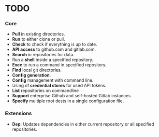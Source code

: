 # TODO

### Core

- **Pull** in existing directories.
- **Run** to either clone or pull.
- **Check** to check if everything is up to date.
- **API access** to github.com and gitlab.com.
- **Search** in repositories for data.
- Run a **shell** inside a specified repository.
- **Exec** to run a command in specified repository.
- **Find** local git directories.
- **Config generation**.
- **Config** management with command line.
- Using of **credential stores** for used API tokens.
- **List** repositories on commandline
- **Support** enterprise Github and self-hosted Gitlab instances.
- **Specify** multiple root dests in a single configuration file.

### Extensions

- **Dep**: Updates dependencies in either current repository or all specified repositories.